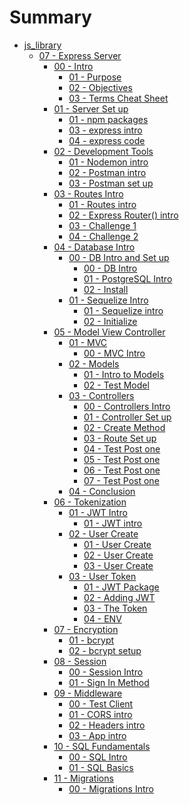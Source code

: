 # Summary
* [js_library]()
    * [07 - Express Server]()
        * [00 - Intro ]()
            * [01 - Purpose](javascript_library/06-Express-Server/00-intro/01-purpose.md)
            * [02 - Objectives](javascript_library/06-Express-Server/00-intro/02-set-up.md)
            * [03 - Terms Cheat Sheet](javascript_library/06-Express-Server/00-intro/03-server-terms.md)
        * [01 - Server Set up]()
            * [01 - npm packages](javascript_library/06-Express-Server/01-server-setup/01-server-dependencies.md)
            * [03 - express intro](javascript_library/06-Express-Server/01-server-setup/02-express-intro.md)
            * [04 - express code](javascript_library/06-Express-Server/01-server-setup/03-server-code.md)
        * [02 - Development Tools]()
            * [01 - Nodemon intro](javascript_library/06-Express-Server/02-dev-tools/01-nodemon-intro.md)
            * [02 - Postman intro](javascript_library/06-Express-Server/02-dev-tools/02-postman-intro.md)
            * [03 - Postman set up](javascript_library/06-Express-Server/02-dev-tools/03-postman-practice.md)
        * [03 - Routes Intro]()
            * [01 - Routes intro](javascript_library/06-Express-Server/03-routes/01-routes-intro.md)
            * [02 - Express Router() intro](javascript_library/06-Express-Server/03-routes/02-routes-express.md)
            * [03 - Challenge 1](javascript_library/06-Express-Server/03-routes/03-routes-solution.md)
            * [04 - Challenge 2](javascript_library/06-Express-Server/03-routes/04-routes-solution-two.md)
        * [04 - Database Intro]()
            * [00 - DB Intro and Set up]()
                * [00 - DB Intro](javascript_library/06-Express-Server/04-db/00-db-intro/00-db-intro.md)
                * [01 - PostgreSQL Intro](javascript_library/06-Express-Server/04-db/00-db-intro/01-pg-intro.md)
                * [02 - Install](javascript_library/06-Express-Server/04-db/00-db-intro/02-pg-install.md)
            * [01 - Sequelize Intro]()
                * [01 - Sequelize intro](javascript_library/06-Express-Server/04-db/01-sequelize/00-intro.md)
                * [02 - Initialize](javascript_library/06-Express-Server/04-db/01-sequelize/01-sequelize.md)
        * [05 - Model View Controller]()
            * [01 - MVC]()
                * [00 - MVC Intro](javascript_library/06-Express-Server/05-model-view-controller/01-mvc/00-mvc-intro.md)
            * [02 - Models]()
                * [01 - Intro to Models](javascript_library/06-Express-Server/05-model-view-controller/02-models/00-models.md)
                * [02 - Test Model](javascript_library/06-Express-Server/05-model-view-controller/02-models/01-test-models.md)
            * [03 - Controllers]()
                * [00 - Controllers Intro](javascript_library/06-Express-Server/05-model-view-controller/03-controllers/00-intro.md)
                * [01 - Controller Set up](javascript_library/06-Express-Server/05-model-view-controller/03-controllers/01-test-one.md)
                * [02 - Create Method](javascript_library/06-Express-Server/05-model-view-controller/03-controllers/02-test-two.md)
                * [03 - Route Set up](javascript_library/06-Express-Server/05-model-view-controller/03-controllers/03-test-three.md)
                * [04 - Test Post one](javascript_library/06-Express-Server/05-model-view-controller/03-controllers/04-test-four.md)
                * [05 - Test Post one](javascript_library/06-Express-Server/05-model-view-controller/03-controllers/05-test-five.md)
                * [06 - Test Post one](javascript_library/06-Express-Server/05-model-view-controller/03-controllers/06-test-six.md)
                * [07 - Test Post one](javascript_library/06-Express-Server/05-model-view-controller/03-controllers/07-test-seven.md)
            * [04 - Conclusion](javascript_library/06-Express-Server/05-model-view-controller/04-conclusion/01-conclusion.md)
        * [06 - Tokenization]()
            * [01 - JWT Intro]()
                * [01 - JWT intro](javascript_library/06-Express-Server/06-jwt/01-jwt-intro/01-jwt-intro.md)
            * [02 - User Create]()
                * [01 - User Create](javascript_library/06-Express-Server/06-jwt/02-user-create/01-user-create.md)
                * [02 - User Create](javascript_library/06-Express-Server/06-jwt/02-user-create/02-user-create2.md)
                * [03 - User Create](javascript_library/06-Express-Server/06-jwt/02-user-create/03-user-create3.md)
            * [03 - User Token]()
                * [01 - JWT Package](javascript_library/06-Express-Server/06-jwt/03-user-token/01-jwt-package.md)
                * [02 - Adding JWT](javascript_library/06-Express-Server/06-jwt/03-user-token/02-adding-jwt.md)
                * [03 - The Token](javascript_library/06-Express-Server/06-jwt/03-user-token/03-token-with-user.md)
                * [04 - ENV](javascript_library/06-Express-Server/06-jwt/03-user-token/04-process-env.md)
        * [07 - Encryption]()
            * [01 - bcrypt](javascript_library/06-Express-Server/07-encryption/00-bcrypt-intro.md)
            * [02 - bcrypt setup](javascript_library/06-Express-Server/07-encryption/01-bcrypt-setup.md)   
        * [08 - Session]()
            * [00 - Session Intro](javascript_library/06-Express-Server/08-session/00-session-intro.md)
            * [01 - Sign In Method](javascript_library/06-Express-Server/08-session/01-signinmethod.md)
        * [09 - Middleware]()
            * [00 - Test Client](javascript_library/06-Express-Server/09-middleware/00-test-client.md)
            * [01 - CORS intro](javascript_library/06-Express-Server/09-middleware/01-middleware-intro.md)
            * [02 - Headers intro](javascript_library/06-Express-Server/09-middleware/02-headers.md)
            * [03 - App intro](javascript_library/06-Express-Server/09-middleware/03-app.md)
        * [10 - SQL Fundamentals]()
            * [00 - SQL Intro](javascript_library/06-Express-Server/10-sql-intro/00-sql-intro.md)
            * [01 - SQL Basics](javascript_library/06-Express-Server/10-sql-intro/01-sql-basics.md)
        * [11 - Migrations]()
            * [00 - Migrations Intro](javascript_library/06-Express-Server/11-migrations/00-migrations-intro.md)
   

<!-- * [Eleven Fifty Style Guide](StyleGuide/StyleGuide.md) -->